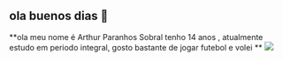## ola buenos dias   👋

**ola meu nome é Arthur Paranhos Sobral tenho 14 anos , atualmente estudo em periodo integral, gosto bastante de jogar futebol e volei **
![](https://media1.giphy.com/media/v1.Y2lkPTc5MGI3NjExd2FxNDVwNDhycHdrZDJ4czh4NG83N2g0dXFnYm43M3NnMG5qaDluayZlcD12MV9pbnRlcm5hbF9naWZfYnlfaWQmY3Q9Zw/vsyKKf1t22nmw/giphy.webp)

